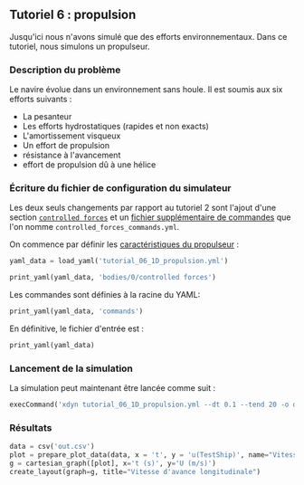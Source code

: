 ## Tutoriel 6 : propulsion

Jusqu'ici nous n'avons simulé que des efforts environnementaux. Dans ce
tutoriel, nous simulons un propulseur.

### Description du problème

Le navire évolue dans un environnement sans houle. Il est soumis aux six
efforts suivants :

- La pesanteur
- Les efforts hydrostatiques (rapides et non exacts)
- L'amortissement visqueux
- Un effort de propulsion
- résistance à l'avancement 
- effort de propulsion dû à une hélice

### Écriture du fichier de configuration du simulateur

Les deux seuls changements par rapport au tutoriel 2 sont l'ajout d'une section
[`controlled forces`](#efforts-commandés) et un
[fichier supplémentaire de commandes](#syntaxe-du-fichier-de-commande)
que l'on nomme `controlled_forces_commands.yml`.

On commence par définir les [caractéristiques du propulseur](#efforts-commandés) :

```python echo=False, results='raw', name='tutorial_06_load_yaml'
yaml_data = load_yaml('tutorial_06_1D_propulsion.yml')
```

```python echo=False, results='raw', name='tutorial_06_print_controlled_forces_section'
print_yaml(yaml_data, 'bodies/0/controlled forces')
```

Les commandes sont définies à la racine du YAML:

```python echo=False, results='raw', name='tutorial_06_print_commands_section'
print_yaml(yaml_data, 'commands')
```

En définitive, le fichier d'entrée est :

```python echo=False, results='raw', name='tutorial_06_print_full_yaml'
print_yaml(yaml_data)
```

### Lancement de la simulation

La simulation peut maintenant être lancée comme suit :

```python echo=False, results='raw', name='tutorial_06_launch_simulation'
execCommand('xdyn tutorial_06_1D_propulsion.yml --dt 0.1 --tend 20 -o out.csv')
```

### Résultats

```python echo=False, results='raw', name='tutorial_06_plot_results'
data = csv('out.csv')
plot = prepare_plot_data(data, x = 't', y = 'u(TestShip)', name="Vitesse d'avance")
g = cartesian_graph([plot], x='t (s)', y='U (m/s)')
create_layout(graph=g, title="Vitesse d'avance longitudinale")
```

